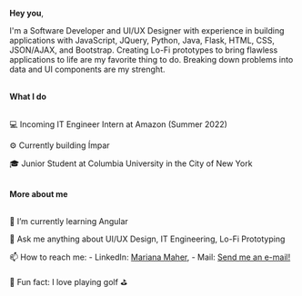 <b>Hey you</b>,

I'm a Software Developer and UI/UX Designer with experience in building applications with JavaScript, JQuery, Python, Java, Flask, HTML, CSS, JSON/AJAX, and Bootstrap. Creating Lo-Fi prototypes to bring flawless applications to life are my favorite thing to do. Breaking down problems into data and UI components are my strenght. 

<br>
<b>What I do</b>
<br></br>

💻 Incoming IT Engineer Intern at Amazon (Summer 2022)

⚙️ Currently building Ímpar

🎓 Junior Student at Columbia University in the City of New York 

<br>
<b>More about me</b>
<br></br>

🌱 I’m currently learning Angular

💬 Ask me anything about UI/UX Design, IT Engineering, Lo-Fi Prototyping 

📫 How to reach me: - LinkedIn: [Mariana Maher](https://linkedin.com/in/marianamaher/), - Mail: [Send me an e-mail!](mailto:mariana.maherr@gmail.com)

🔎 Fun fact: I love playing golf ⛳️

<!---
marianamaher/marianamaher is a ✨ special ✨ repository because its `README.md` (this file) appears on your GitHub profile.
You can click the Preview link to take a look at your changes.
--->



